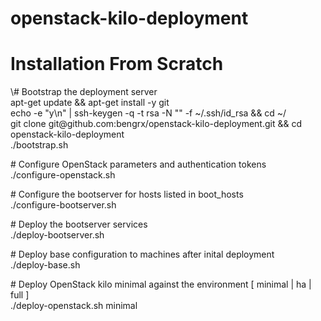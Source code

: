 # openstack-kilo-deployment

# Installation From Scratch

<shell>
\# Bootstrap the deployment server<br>
apt-get update && apt-get install -y git<br>
echo -e "y\n" | ssh-keygen -q -t rsa -N "" -f ~/.ssh/id_rsa && cd ~/<br>
git clone git@github.com:bengrx/openstack-kilo-deployment.git && cd openstack-kilo-deployment<br>
./bootstrap.sh

\# Configure OpenStack parameters and authentication tokens<br>
./configure-openstack.sh

\# Configure the bootserver for hosts listed in boot_hosts<br>
./configure-bootserver.sh

\# Deploy the bootserver services<br>
./deploy-bootserver.sh

\# Deploy base configuration to machines after inital deployment<br>
./deploy-base.sh

\# Deploy OpenStack kilo minimal against the environment [ minimal | ha | full ]<br>
./deploy-openstack.sh minimal

